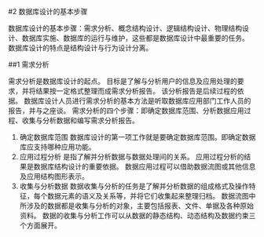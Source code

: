 #2 数据库设计的基本步骤

数据库设计的基本步骤：需求分析、概念结构设计、逻辑结构设计、物理结构设计、数据库实施、数据库的运行与维护，这些都是数据库设计中最重要的任务。
数据库设计的特点是结构设计与行为设计分离。

##1 需求分析

需求分析是数据库设计的起点。
目标是了解与分析用户的信息及应用处理的要求，并将结果按一定格式整理而成需求分析报告。
该分析报告是后续过程的依据。
数据库设计人员进行需求分析的基本方法是听取数据库应用部门工作人员的报告，并与之座谈。
需求分析的四个步骤：即确定数据库范围、分析数据应用过程、收集与分析数据和编写需求分析报告。
1. 确定数据库范围
    数据库设计的第一项工作就是要确定数据库范围。即确定数据库应支持哪种应用功能。
2. 应用过程分析
    是指了解并分析数据与数据处理间的关系。
    应用过程分析的结果是数据库结构设计的重要依据。
    数据应用过程可以借助数据流图或其他信息及应用结构图形表示。
3. 收集与分析数据
    数据收集与分析的任务是了解并分析数据的组成格式及操作特征，每个数据元素的语义及关系等，并将它们收集起来整理归档。
    数据流图中所涉及的数据都是收集与分析的对象，主要包括报表、文件、单据及各种原始资料。
    数据的收集与分析工作可以从数据的静态结构、动态结构及数据约束三个方面展开。
